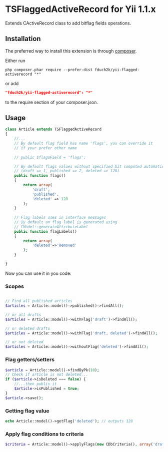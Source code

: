 # TSFlaggedActiveRecord for Yii 1.1.x

Extends CActiveRecord class to add bitflag fields operations.

## Installation
The preferred way to install this extension is through [composer](http://getcomposer.org/download/).

Either run

```
php composer.phar require --prefer-dist fduch2k/yii-flagged-activerecord "*"
```

or add

```json
"fduch2k/yii-flagged-activerecord": "*"
```

to the require section of your composer.json.

## Usage

```php
class Article extends TSFlaggedActiveRecord 
{
    //...
    // By default flag field has name 'flags', you can override it 
    // if your prefer other name
    
    // public $flagsField = 'flags';

    // By default flags values without specified bit computed automatically 
    // (draft => 1, published => 2, deleted => 128)
    public function flags() 
    {
        return array(
            'draft',
            'published',
            'deleted' => 128
        );
    }
    
    // Flag labels uses in interface messages
    // By default an flag label is generated using
    // CModel::generateAttributeLabel
    public function flagLabels()
    {
        return array(
            'deleted'=>'Removed'
        );
    }

}
```

Now you can use it in you code:
### Scopes
```php

// Find all published articles
$articles = Article::model()->published()->findAll();

// or all drafts
$articles = Article::model()->withFlag('draft')->findAll();

// or deleted drafts
$articles = Article::model()->withFlag('draft, deleted')->findAll();

// or not deleted
$articles = Article::model()->withoutFlag('deleted')->findAll();
```

### Flag getters/setters
```php
$article = Article::model()->findByPk(10);
// Check if article is not deleted...
if ($article->isDeleted === false) {
    //...then publis it
    $article->isPublished = true;
}
$article->save();
```

### Getting flag value
```php
echo Article::model()->getFlag('deleted'); // outputs 128
```

### Apply flag conditions to criteria
```php
$criteria = Article::model()->applyFlags(new CDbCriteria(), array('draft', '!deleted'));
```
